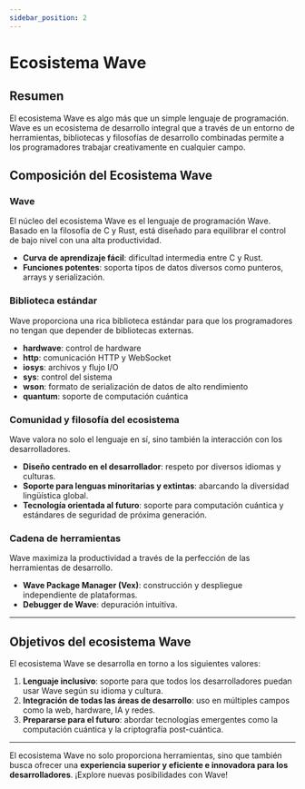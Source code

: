 ```yaml
---
sidebar_position: 2
---
```


# Ecosistema Wave

## Resumen

El ecosistema Wave es algo más que un simple lenguaje de programación.
Wave es un ecosistema de desarrollo integral que a través de un entorno de herramientas, bibliotecas y filosofías de desarrollo combinadas permite a los programadores trabajar creativamente en cualquier campo.

## Composición del Ecosistema Wave

### Wave

El núcleo del ecosistema Wave es el lenguaje de programación Wave.
Basado en la filosofía de C y Rust, está diseñado para equilibrar el control de bajo nivel con una alta productividad.

- **Curva de aprendizaje fácil**: dificultad intermedia entre C y Rust.
- **Funciones potentes**: soporta tipos de datos diversos como punteros, arrays y serialización.

### Biblioteca estándar

Wave proporciona una rica biblioteca estándar para que los programadores no tengan que depender de bibliotecas externas.

- **hardwave**: control de hardware
- **http**: comunicación HTTP y WebSocket
- **iosys**: archivos y flujo I/O
- **sys**: control del sistema
- **wson**: formato de serialización de datos de alto rendimiento
- **quantum**: soporte de computación cuántica

### Comunidad y filosofía del ecosistema

Wave valora no solo el lenguaje en sí, sino también la interacción con los desarrolladores.

- **Diseño centrado en el desarrollador**: respeto por diversos idiomas y culturas.
- **Soporte para lenguas minoritarias y extintas**: abarcando la diversidad lingüística global.
- **Tecnología orientada al futuro**: soporte para computación cuántica y estándares de seguridad de próxima generación.

### Cadena de herramientas

Wave maximiza la productividad a través de la perfección de las herramientas de desarrollo.

- **Wave Package Manager (Vex)**: construcción y despliegue independiente de plataformas.
- **Debugger de Wave**: depuración intuitiva.

---

## Objetivos del ecosistema Wave

El ecosistema Wave se desarrolla en torno a los siguientes valores:

1. **Lenguaje inclusivo**: soporte para que todos los desarrolladores puedan usar Wave según su idioma y cultura.
2. **Integración de todas las áreas de desarrollo**: uso en múltiples campos como la web, hardware, IA y redes.
3. **Prepararse para el futuro**: abordar tecnologías emergentes como la computación cuántica y la criptografía post-cuántica.

---

El ecosistema Wave no solo proporciona herramientas, sino que también busca ofrecer una **experiencia superior y eficiente e innovadora para los desarrolladores**.
¡Explore nuevas posibilidades con Wave!
